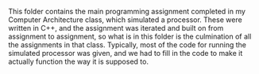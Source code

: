 This folder contains the main programming assignment completed in my Computer Architecture class, which simulated a processor. These were written in C++, and the assignment was iterated and built on from assignment to assignment, so what is in this folder is the culmination of all the assignments in that class. Typically, most of the code for running the simulated processor was given, and we had to fill in the code to make it actually function the way it is supposed to.
